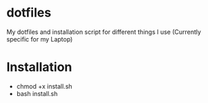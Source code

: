 # dotfiles
My dotfiles and installation script for different things I use (Currently specific for my Laptop)

# Installation
* chmod +x install.sh
* bash install.sh
